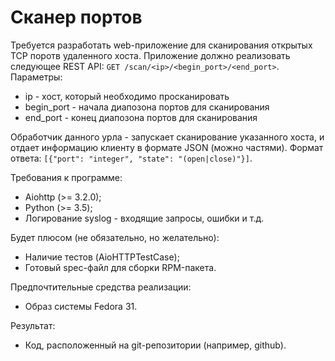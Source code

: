 # Сканер портов
Требуется разработать web-приложение для сканирования открытых TCP поротв удаленного хоста.
Приложение должно реализовать следующее REST API: `GET /scan/<ip>/<begin_port>/<end_port>`. Параметры:
* ip - хост, который необходимо просканировать
* begin_port - начала диапозона портов для сканирования
* end_port - конец диапозона портов для сканирования

Обработчик данного урла - запускает сканирование указанного хоста, и отдает информацию клиенту в формате JSON (можно частями). Формат ответа: `[{"port": "integer", "state": "(open|close)"}]`.

Требования к программе:
* Aiohttp (>= 3.2.0);
* Python (>= 3.5);
* Логирование syslog - входящие запросы, ошибки и т.д.

Будет плюсом (не обязательно, но желательно):
* Наличие тестов (AioHTTPTestCase);
* Готовый spec-файл для сборки RPM-пакета.

Предпочтительные средства реализации:
* Образ системы Fedora 31.

Результат:
* Код, расположенный на git-репозитории (например, github).
